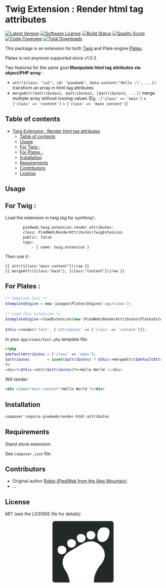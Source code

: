 # Twig Extension : Render html tag attributes

[![Latest Version](https://img.shields.io/github/tag/PiedWeb/RenderHtmlAttribute.svg?style=flat&label=release)](https://github.com/PiedWeb/RenderHtmlAttribute/tags)
[![Software License](https://img.shields.io/badge/license-MIT-brightgreen.svg?style=flat)](https://github.com/PiedWeb/RenderHtmlAttribute/blob/master/LICENSE)
[![Build Status](https://img.shields.io/travis/PiedWeb/RenderHtmlAttribute/master.svg?style=flat)](https://travis-ci.org/PiedWeb/RenderHtmlAttribute)
[![Quality Score](https://img.shields.io/scrutinizer/g/PiedWeb/RenderHtmlAttribute.svg?style=flat)](https://scrutinizer-ci.com/g/PiedWeb/RenderHtmlAttribute)
[![Code Coverage](https://img.shields.io/scrutinizer/coverage/g/PiedWeb/RenderHtmlAttribute.svg?style=flat)](https://scrutinizer-ci.com/g/PiedWeb/RenderHtmlAttribute/code-structure)
[![Total Downloads](https://img.shields.io/packagist/dt/piedweb/render-html-attributes.svg?style=flat)](https://packagist.org/packages/piedweb/render-html-attributes)

This package is an extension for both [Twig](https://github.com/twigphp/Twig) and Plate engine [Plates](https://github.com/thephpleague/plates).

Plates is not anymore supported since v1.0.3.

Two features for the same goal **Manipulate html tag attributes via object/PHP array** :

- `attr({class: "col", id: "piedweb", data-content:"Hello :)', ...})` transform an array in html tag attributes
- `mergeAttr($attributes1, $attributes2, [$attributes3, ...])` merge multiple array without loosing values (Eg. : `['class' => 'main']` + `['class' => 'content']` = `['class' => 'main content']`)

## Table of contents

- [Twig Extension : Render html tag attributes](#twig-extension--render-html-tag-attributes)
  - [Table of contents](#table-of-contents)
  - [Usage](#usage)
  - [For Twig :](#for-twig-)
  - [For Plates :](#for-plates-)
  - [Installation](#installation)
  - [Requirements](#requirements)
  - [Contributors](#contributors)
  - [License](#license)

## Usage

## For Twig :

Load the extension in twig (eg for symfony) :

```
        piedweb.twig.extension.render_attributes:
        class: PiedWeb\RenderAttributes\TwigExtension
        public: false
        tags:
            - { name: twig.extension }
```

Then use it :

```
{{ attr({class:"main content"})|raw }}
{{ mergeAttr({class:"main"}, {class:"content"})|raw }}
```

## For Plates :

```php
/* Template Init */
$templateEngine = new \League\Plates\Engine('app/views');

/* Load this extension */
$templateEngine->loadExtension(new \PiedWeb\RenderAttributes\PlatesExtension());

$this->render('test', ['attributes' => ['class' => 'content']]);
```

In your `app/views/test.php` template file:

```php
<?php
$defaultAttributes = ['class' => 'main'];
$attributes        = isset($attributes) ? $this->mergeAttr($defaultAttributes, $attributes) : $defaultAttributes;
?>
<div<?=$this->attr($attributes)?>>Hello World !</div>
```

Will render:

```html
<div class="main content">Hello World !</div>
```

## Installation

```bash
composer require piedweb/render-html-attributes
```

## Requirements

Stand alone extension.

See `composer.json` file.

## Contributors

- Original author [Robin (PiedWeb from the Alps Mountain)](https://piedweb.com)
- ...

## License

MIT (see the LICENSE file for details)

<p align="center"><a href="https://dev.piedweb.com">
<img src="https://raw.githubusercontent.com/PiedWeb/piedweb-devoluix-theme/master/src/img/logo_title.png" width="200" height="200" alt="Open Source Package" />
</a></p>
